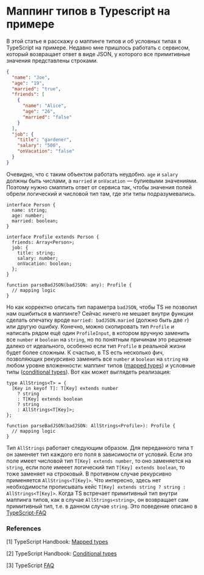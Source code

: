 # Маппинг типов в Typescript на примере

В этой статье я расскажу о маппинге типов и об условных типах в TypeScript на примере. Недавно мне пришлось работать с сервисом, который возвращает ответ в виде JSON, у которого все примитивные значения представлены строками.

```json
{
  "name": "Joe",
  "age": "19",
  "married": "true",
  "friends": [
    {
      "name": "Alice",
      "age": "26",
      "married": "false"
    }
  ],
  "job": {
    "title": "gardener",
    "salary": "500",
    "onVacation": "false"
  }
}
```

Очевидно, что с таким объектом работать неудобно. `age` и `salary` должны быть числами, а `married` и `onVacation` — булиевыми значениями. Поэтому нужно смаппить ответ от сервиса так, чтобы значения полей обрели логический и числовой тип там, где эти типы подразумевались.

```tsx
interface Person {
  name: string;
  age: number;
  married: boolean;
}

interface Profile extends Person {
  friends: Array<Person>;
  job: {
    title: string;
    salary: number;
    onVacation: boolean;
  };
}

function parseBadJSON(badJSON: any): Profile {
  // mapping logic
}
```

Но как корректно описать тип параметра `badJSON`, чтобы TS не позволил нам ошибиться в маппинге? Сейчас ничего не мешает внутри функции сделать опечатку вроде `married: badJSON.maried` (должно быть две `r`) или другую ошибку. Конечно, можно скопировать тип `Profile` и написать рядом ещё один `ProfileInput`, в котором вручную заменить все `number` и `boolean` на `string`, но по понятным причинам это решение далеко от идеального, особенно если тип `Profile` в реальной жизни будет более сложным. К счастью, в TS есть несколько фич, позволяющих рекурсивно заменить все `number` и `boolean` на `string` на любом уровне вложенности: маппинг типов ([mapped types](https://www.typescriptlang.org/docs/handbook/2/mapped-types.html)) и условные типы ([conditional types](https://www.typescriptlang.org/docs/handbook/2/conditional-types.html)). Вот как может выглядеть реализация:

```tsx
type AllStrings<T> = {
  [Key in keyof T]: T[Key] extends number
    ? string
    : T[Key] extends boolean
    ? string
    : AllStrings<T[Key]>;
};

function parseBadJSON(badJSON: AllStrings<Profile>): Profile {
  // mapping logic
}
```

Тип `AllStrings` работает следующим образом. Для переданного типа `T` он заменяет тип каждого его поля в зависимости от условий. Если это поле имеет числовой тип `T[Key] extends number`, то оно заменяется на `string`, если поле имееет логический тип `T[Key] extends boolean`, то тоже заменяет на строковый. В противном случае рекурсивно применяется `AllStrings<T[Key]>`. Что интересно, здесь нет необходимости прописывать кейс `T[Key] extends string ? string : AllStrings<T[Key]>`. Когда TS встречает примитивный тип внутри маппинга типов, как в случае `AllStrings<string>`, он возвращает сам примитивный тип, т.е. в данном случае `string`. Это поведение описано в [TypeScript-FAQ](https://github.com/microsoft/TypeScript/wiki/FAQ#common-bugs-that-arent-bugs)

### References

[1] TypeScript Handbook: [Mapped types](https://www.typescriptlang.org/docs/handbook/2/mapped-types.html)

[2] TypeScript Handbook: [Conditional types](https://www.typescriptlang.org/docs/handbook/2/conditional-types.html)

[3] TypeScript [FAQ](https://github.com/microsoft/TypeScript/wiki/FAQ#common-bugs-that-arent-bugs)
